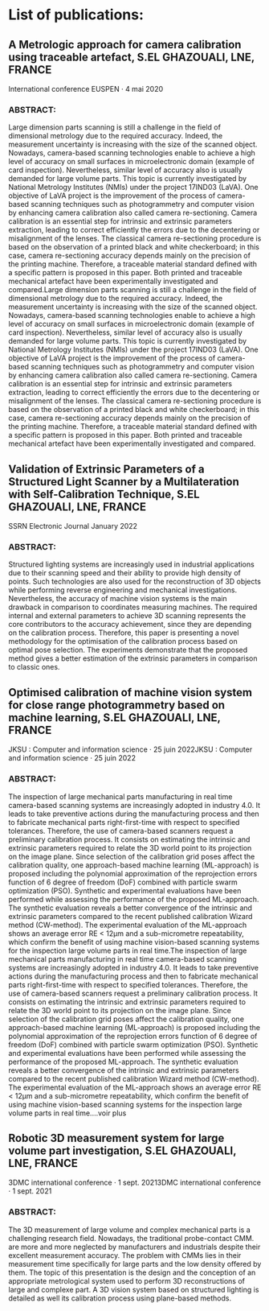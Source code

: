 # List of publications:

## A Metrologic approach for camera calibration using traceable artefact, S.EL GHAZOUALI, LNE, FRANCE
International conference EUSPEN · 4 mai 2020

### ABSTRACT:
Large dimension parts scanning is still a challenge in the field of dimensional metrology due to the required accuracy. Indeed, the measurement uncertainty is increasing with the size of the scanned object. Nowadays, camera-based scanning technologies enable to achieve a high level of accuracy on small surfaces in microelectronic domain (example of card inspection). Nevertheless, similar level of accuracy also is usually demanded for large volume parts. This topic is currently investigated by National Metrology Institutes (NMIs) under the project 17IND03 (LaVA). One objective of LaVA project is the improvement of the process of camera-based scanning techniques such as photogrammetry and computer vision by enhancing camera calibration also called camera re-sectioning. Camera calibration is an essential step for intrinsic and extrinsic parameters extraction, leading to correct efficiently the errors due to the decentering or misalignment of the lenses. The classical camera re-sectioning procedure is based on the observation of a printed black and white checkerboard; in this case, camera re-sectioning accuracy depends mainly on the precision of the printing machine. Therefore, a traceable material standard defined with a specific pattern is proposed in this paper. Both printed and traceable mechanical artefact have been experimentally investigated and compared.Large dimension parts scanning is still a challenge in the field of dimensional metrology due to the required accuracy. Indeed, the measurement uncertainty is increasing with the size of the scanned object. Nowadays, camera-based scanning technologies enable to achieve a high level of accuracy on small surfaces in microelectronic domain (example of card inspection). Nevertheless, similar level of accuracy also is usually demanded for large volume parts. This topic is currently investigated by National Metrology Institutes (NMIs) under the project 17IND03 (LaVA). One objective of LaVA project is the improvement of the process of camera-based scanning techniques such as photogrammetry and computer vision by enhancing camera calibration also called camera re-sectioning. Camera calibration is an essential step for intrinsic and extrinsic parameters extraction, leading to correct efficiently the errors due to the decentering or misalignment of the lenses. The classical camera re-sectioning procedure is based on the observation of a printed black and white checkerboard; in this case, camera re-sectioning accuracy depends mainly on the precision of the printing machine. Therefore, a traceable material standard defined with a specific pattern is proposed in this paper. Both printed and traceable mechanical artefact have been experimentally investigated and compared.
  
## Validation of Extrinsic Parameters of a Structured Light Scanner by a Multilateration with Self-Calibration Technique, S.EL GHAZOUALI, LNE, FRANCE
SSRN Electronic Journal January 2022
### ABSTRACT:
Structured lighting systems are increasingly used in industrial applications due to their scanning speed and their ability to provide high density of points. Such technologies are also used for the reconstruction of 3D objects while performing reverse engineering and mechanical investigations. Nevertheless, the accuracy of machine vision systems is the main drawback in comparison to coordinates measuring machines. The required internal and external parameters to achieve 3D scanning represents the core contributors to the accuracy achievement, since they are depending on the calibration process. Therefore, this paper is presenting a novel methodology for the optimisation of the calibration process based on optimal pose selection. The experiments demonstrate that the proposed method gives a better estimation of the extrinsic parameters in comparison to classic ones.

## Optimised calibration of machine vision system for close range photogrammetry based on machine learning, S.EL GHAZOUALI, LNE, FRANCE
JKSU : Computer and information science · 25 juin 2022JKSU : Computer and information science · 25 juin 2022

### ABSTRACT:
The inspection of large mechanical parts manufacturing in real time camera-based scanning systems are increasingly adopted in industry 4.0. It leads to take preventive actions during the manufacturing process and then to fabricate mechanical parts right-first-time with respect to specified tolerances. 
Therefore, the use of camera-based scanners request a preliminary calibration process. It consists on estimating the intrinsic and extrinsic parameters required to relate the 3D world point to its projection on the image plane. Since selection of the calibration grid poses affect the calibration quality, one approach-based machine learning (ML-approach) is proposed including the polynomial approximation of the reprojection errors function of 6 degree of freedom (DoF) combined with particle swarm optimization (PSO). Synthetic and experimental evaluations have been performed while assessing the performance of the proposed ML-approach. The synthetic evaluation reveals a better convergence of the intrinsic and extrinsic parameters compared to the recent published calibration Wizard method (CW-method). The experimental evaluation of the ML-approach shows an average error RE < 12µm and a sub-micrometre repeatability, which confirm the benefit of using machine vision-based scanning systems for the inspection large volume parts in real time.The inspection of large mechanical parts manufacturing in real time camera-based scanning systems are increasingly adopted in industry 4.0. It leads to take preventive actions during the manufacturing process and then to fabricate mechanical parts right-first-time with respect to specified tolerances. Therefore, the use of camera-based scanners request a preliminary calibration process. It consists on estimating the intrinsic and extrinsic parameters required to relate the 3D world point to its projection on the image plane. Since selection of the calibration grid poses affect the calibration quality, one approach-based machine learning (ML-approach) is proposed including the polynomial approximation of the reprojection errors function of 6 degree of freedom (DoF) combined with particle swarm optimization (PSO). Synthetic and experimental evaluations have been performed while assessing the performance of the proposed ML-approach. The synthetic evaluation reveals a better convergence of the intrinsic and extrinsic parameters compared to the recent published calibration Wizard method (CW-method). The experimental evaluation of the ML-approach shows an average error RE < 12µm and a sub-micrometre repeatability, which confirm the benefit of using machine vision-based scanning systems for the inspection large volume parts in real time.…voir plus

## Robotic 3D measurement system for large volume part investigation, S.EL GHAZOUALI, LNE, FRANCE
3DMC international conference · 1 sept. 20213DMC international conference · 1 sept. 2021
### ABSTRACT:
The 3D measurement of large volume and complex mechanical parts is a challenging research field. Nowadays, the traditional probe-contact CMM. are more and more neglected by manufacturers and industrials despite their excellent measurement accuracy. The problem with CMMs lies in their measurement time specifically for large parts and the low density offered by them. The topic of this presentation is the design and the conception of an appropriate metrological system used to perform 3D reconstructions of large and complexe part. A 3D vision system based on structured lighting is detailed as well its calibration process using plane-based methods.
